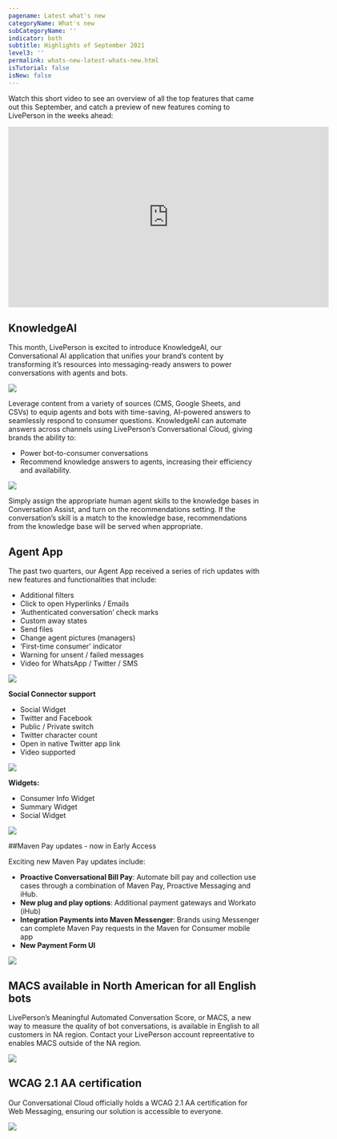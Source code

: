 ```yaml
---
pagename: Latest what's new
categoryName: What's new
subCategoryName: ''
indicator: both
subtitle: Highlights of September 2021
level3: ''
permalink: whats-new-latest-whats-new.html
isTutorial: false
isNew: false
---
```


Watch this short video to see an overview of all the top features that came out this September, and catch a preview of new features coming to LivePerson in the weeks ahead:

<iframe style="max-width: 750px;" src="https://player.vimeo.com/video/616347541?autoplay=1&loop=1&title=0&byline=0&portrait=0" width="640" height="360" frameborder="0" allow="autoplay; fullscreen" allowfullscreen></iframe>


## KnowledgeAI

This month, LivePerson is excited to introduce KnowledgeAI, our Conversational AI application that unifies your brand’s content by transforming it’s resources into messaging-ready answers to power conversations with agents and bots.

![](img/WNS-gif.gif)

Leverage content from a variety of sources (CMS, Google Sheets, and CSVs) to equip agents and bots with time-saving, AI-powered answers to seamlessly respond to consumer questions. KnowledgeAI can automate answers across channels using LivePerson’s Conversational Cloud, giving brands the ability to:
 
* Power bot-to-consumer conversations
* Recommend knowledge answers to agents, increasing their efficiency and availability. 

![](img/WNS-2.png)

Simply assign the appropriate human agent skills to the knowledge bases in Conversation Assist, and turn on the recommendations setting. If the conversation’s skill is a match to the knowledge base, recommendations from the knowledge base will be served when appropriate.

## Agent App
The past two quarters, our Agent App received a series of rich updates with new features and functionalities that include:

* Additional filters
* Click to open Hyperlinks / Emails
* ‘Authenticated conversation’ check marks
* Custom away states
* Send files
* Change agent pictures (managers)
* ‘First-time consumer’ indicator
* Warning for unsent / failed messages
* Video for WhatsApp / Twitter / SMS

![](img/WNS-3a.png)

**Social Connector support**
* Social Widget
* Twitter and Facebook
* Public / Private switch
* Twitter character count
* Open in native Twitter app link
* Video supported

![](img/WNS-4c.png)

**Widgets:**
* Consumer Info Widget
* Summary Widget
* Social Widget

![](img/WNS-4b.png)

##Maven Pay updates - now in Early Access

Exciting new Maven Pay updates include:
* **Proactive Conversational Bill Pay**: Automate bill pay and collection use cases through a combination of Maven Pay, Proactive Messaging and iHub.
* **New plug and play options**: Additional payment gateways and Workato (iHub)
* **Integration Payments into Maven Messenger**: Brands using Messenger can complete Maven Pay requests in the Maven for Consumer mobile app
* **New Payment Form UI**

![](img/whats-new-sept-5.png)

## MACS available in North American for all English bots
LivePerson’s Meaningful Automated Conversation Score, or MACS, a new way to measure the quality of bot conversations, is available in English to all customers in NA region. Contact your LivePerson account repreentative to enables MACS outside of the NA region. 

![](img/whats-new-sept-6.png)

## WCAG 2.1 AA certification
Our Conversational Cloud officially holds a WCAG 2.1 AA certification for Web Messaging, ensuring our solution is accessible to everyone. 

![](img/WNS-6.png)
